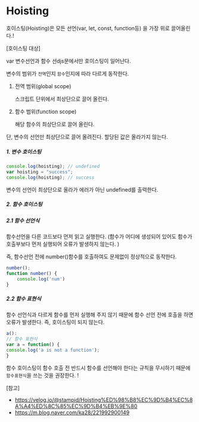 # Hoisting

호이스팅(Hoisting)은 모든 선언(var, let, const, function등) 을 가장 위로 끌어올린다.!

[호이스팅 대상]

var 변수선언과 함수 선djs문에서만 호이스팅이 일어난다. 

변수의 범위가 `전역`인지 `함수`인지에 따라 다르게 동작한다.

1. 전역 범위(global scope)

   스크립트 단위에서 최상단으로 끌어 올린다.

2. 함수 범위(function scope)

   해당 함수의 최상단으로 끌어 올린다.

단, 변수의 선언만 최상단으로 끌어 올려진다. 할당된 값은 올라가지 않는다. 

##### 1. 변수 호이스팅

```javascript
console.log(hoisting); // undefined
var hoisting = "success";
console.log(hoisting); // success
```

변수의 선언이 최상단으로 올라가 에러가 아닌 undefined를 출력한다. 

##### 2. 함수 호이스팅

##### 2.1 함수 선언식

함수선언을 다른 코드보다 먼저 읽고 실행한다. (함수가 어디에 생성되어 있어도 함수가 호출부보다 먼저 실행되어 오류가 발생하지 않는다. )

즉, 함수선언 전에 number()함수를 호출하여도 문제없이 정상적으로 동작한다.

```javascript
number(); 
function number() {
    console.log('num')
}
```

##### 2.2 함수 표현식

함수 선언식과 다르게 함수를 먼저 실행해 주지 않기 때문에 함수 선언 전에 호출을 하면 오류가 발생한다. 즉, 호이스팅이 되지 않는다.

```javascript
a():
// 함수 표현식
var a = function() {
console.log('a is not a function');
}
```



함수 호이스팅이 함수 호출 전 반드시 함수를 선언해야 한다는 규칙을 무시하기 때문에 `함수표현식`을 쓰는 것을 권장한다. !



[참고]

- https://velog.io/@stampid/Hoisting%ED%98%B8%EC%9D%B4%EC%8A%A4%ED%8C%85%EC%9D%B4%EB%9E%80
- https://m.blog.naver.com/ka28/221992900149